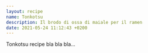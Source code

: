 ```yaml
---
layout: recipe
name: Tonkotsu
description: Il brodo di ossa di maiale per il ramen
date: 2021-05-24 11:12:43 +0200
---
```


Tonkotsu recipe bla bla bla...
